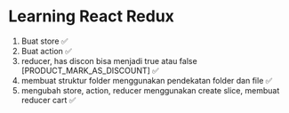 # Learning React Redux

1. Buat store ✅
2. Buat action ✅
3. reducer, has discon bisa menjadi true atau false [PRODUCT_MARK_AS_DISCOUNT] ✅
4. membuat struktur folder menggunakan pendekatan folder dan file ✅
5. mengubah store, action, reducer menggunakan create slice, membuat reducer cart ✅ 
